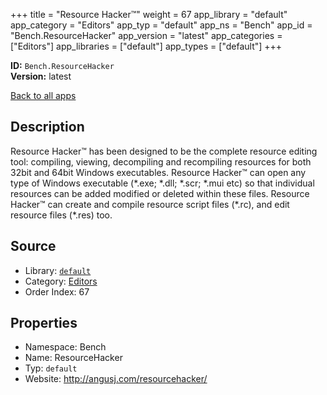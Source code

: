 ﻿+++
title = "Resource Hacker™"
weight = 67
app_library = "default"
app_category = "Editors"
app_typ = "default"
app_ns = "Bench"
app_id = "Bench.ResourceHacker"
app_version = "latest"
app_categories = ["Editors"]
app_libraries = ["default"]
app_types = ["default"]
+++

**ID:** `Bench.ResourceHacker`  
**Version:** latest  
<!--more-->

[Back to all apps](/apps/)

## Description
Resource Hacker™ has been designed to be the complete resource editing tool: compiling, viewing, decompiling and recompiling resources for both 32bit and 64bit Windows executables. Resource Hacker™ can open any type of Windows executable (\*.exe; \*.dll; \*.scr; \*.mui etc) so that individual resources can be added modified or deleted within these files. Resource Hacker™ can create and compile resource script files (\*.rc), and edit resource files (\*.res) too.

## Source

* Library: [`default`](/app_libraries/default)
* Category: [Editors](/app_categories/editors)
* Order Index: 67

## Properties

* Namespace: Bench
* Name: ResourceHacker
* Typ: `default`
* Website: <http://angusj.com/resourcehacker/>

